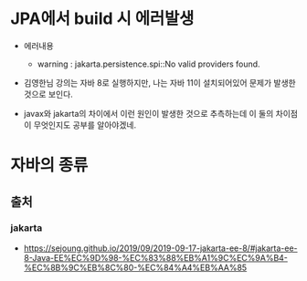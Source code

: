 

# JPA에서 build 시 에러발생
- 에러내용
    - warning : jakarta.persistence.spi::No valid providers found.

- 김영한님 강의는 자바 8로 실행하지만, 나는 자바 11이 설치되어있어 문제가 발생한 것으로 보인다.
- javax와 jakarta의 차이에서 이런 원인이 발생한 것으로 추측하는데 이 둘의 차이점이 무엇인지도 공부를 알아야겠네.







# 자바의 종류
 



## 출처
### jakarta
- https://sejoung.github.io/2019/09/2019-09-17-jakarta-ee-8/#jakarta-ee-8-Java-EE%EC%9D%98-%EC%83%88%EB%A1%9C%EC%9A%B4-%EC%8B%9C%EB%8C%80-%EC%84%A4%EB%AA%85

